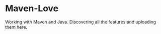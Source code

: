 Maven-Love
==========

Working with Maven and Java. Discovering all the features and uploading them here.
